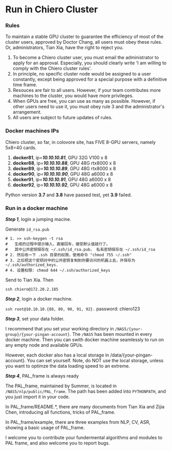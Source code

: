 # Run in Chiero Cluster 

### Rules
To maintain a stable GPU cluster to guarantee the efficiency of most of the cluster users, approved by Doctor Chang, all users must obey these rules. Or, administrators, Tian Xia, have the right to reject you.
1. To become a Chiero cluster user, you must email the administrator to apply for an approval. Especially, you should clearly write 'I am willing to comply with the Chiero cluster rules'.
2. In principle, no specific cluster node would be assigned to a user constantly, except being approved for a special purpose with a definitive time frame.
3. Resouces are fair to all users. However, if your team contributes more machines to the cluster, you would have more privileges.
4. When GPUs are free, you can use as many as possible. However, if other users need to use it, you must obey rule 3 and the administrator's arrangement.
5. All users are subject to future updates of rules.

### Docker machines IPs 

Chiero cluster, so far, in colovore site, has FIVE 8-GPU servers, namely 5x8=40 cards. 

 1. **docker81**, ip=___10.10.10.81___, GPU 32G V100 x 8
 1. **docker88**, ip=___10.10.10.88___, GPU 48G rtx8000 x 8
 1. **docker89**, ip=___10.10.10.89___, GPU 48G rtx8000 x 8
 1. **docker90**, ip=___10.10.10.90___, GPU 48G a6000 x 8
 1. **docker91**, ip=___10.10.10.91___, GPU 48G a6000 x 8 
 1. **docker92**, ip=___10.10.10.92___, GPU 48G a6000 x 8

Python version **3.7** and **3.8** have passed test, yet **3.9** failed.

### Run in a docker machine
***Step 1***, login a jumping macine. 

Generate `id_rsa.pub`
```
# 1. >> ssh-keygen -t rsa
#   生成的过程中提示输入，直接回车，接受默认值就行了。
#   其中公共密钥保存在 ~/.ssh/id_rsa.pub， 私有密钥保存在 ~/.ssh/id_rsa
# 2. 然后改一下 .ssh 目录的权限，使用命令 "chmod 755 ~/.ssh"
# 3. 之后把这个密钥对中的公共密钥复制到你要访问的机器上去，并保存为~/.ssh/authorized_keys.
# 4. 设置权限: chmod 644 ~/.ssh/authorized_keys

```
Send to Tian Xia.
Then

```ssh chiero@172.20.2.185```
    
***Step 2***, login a docker machine.

```ssh root@10.10.10.{88, 89, 90, 91, 92}.```
    password: chiero123 

***Step 3***, set your data folder.

I recommend that you set your working directory in ```/NAS5/{your-group}/{your-pingan-account}```. The ```/NAS5``` has been mounted in every docker machine.
Then you can swith docker machine seamlessly to run on any empty node and available GPUs.

However, each docker also has a local storage in /data/{your-pingan-account}. You can set yourself. Note, do NOT use the local storage, unless you want to optimze the data loading speed to an extreme. 

***Step 4***, PAL_frame is always ready

The PAL_frame, maintained by Summer, is located in ```/NAS5/nlp/public/PAL_frame```. The path has been added into ```PYTHONPATH```, and you just import it in your code.

In PAL_frame/README.*, there are many documents from Tian Xia and Zijia Chen, introducing all functions, tricks of PAL_frame.

In PAL_frame/example, there are three examples from NLP, CV, ASR, showing a basic usage of PAL_frame.

I welcome you to contribute your fundermental algorithms and modules to PAL frame, and also welcome you to report bugs. 




